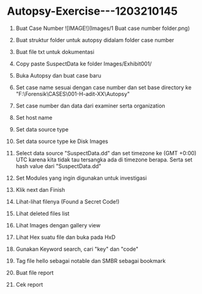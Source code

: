 # Autopsy-Exercise---1203210145

1. Buat Case Number
![IMAGE!](Images/1 Buat case number folder.png)
2. Buat struktur folder untuk autopsy didalam folder case number

3. Buat file txt untuk dokumentasi

4. Copy paste SuspectData ke folder Images/Exhibit001/

5. Buka Autopsy dan buat case baru

6. Set case name sesuai dengan case number dan set base directory ke "F:\Forensik\CASES\001-H-adit-XX\Autopsy"

7. Set case number dan data dari examiner serta organization

8. Set host name

9. Set data source type

10. Set data source type ke Disk Images

11. Select data source "SuspectData.dd" dan set timezone ke (GMT +0:00) UTC karena kita tidak tau tersangka ada di timezone berapa. Serta set hash value dari "SuspectData.dd"

12. Set Modules yang ingin digunakan untuk investigasi

13. Klik next dan Finish

14. Lihat-lihat filenya (Found a Secret Code!)

15. Lihat deleted files list

16. Lihat Images dengan gallery view

17. Lihat Hex suatu file dan buka pada HxD

18. Gunakan Keyword search, cari "key" dan "code"

19. Tag file hello sebagai notable dan SMBR sebagai bookmark

20. Buat file report

21. Cek report

